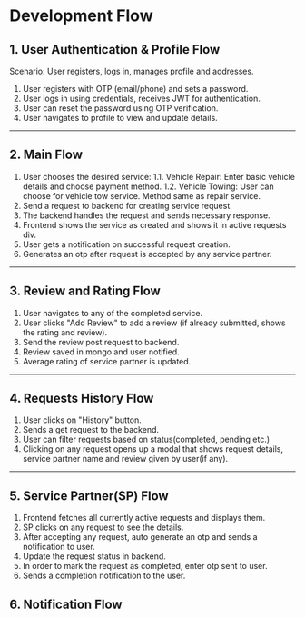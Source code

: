 # **Development Flow**

## **1. User Authentication & Profile Flow**

Scenario: User registers, logs in, manages profile and addresses.

1. User registers with OTP (email/phone) and sets a password.
2. User logs in using credentials, receives JWT for authentication.
3. User can reset the password using OTP verification.
4. User navigates to profile to view and update details.

---

## **2. Main Flow**
 1. User chooses the desired service:
    1.1. Vehicle Repair: Enter basic vehicle details and choose payment method.
    1.2. Vehicle Towing: User can choose for vehicle tow service. Method same as repair service.
 2. Send a request to backend for creating service request.
 3. The backend handles the request and sends necessary response.
 4. Frontend shows the service as created and shows it in active requests div.
 5. User gets a notification on successful request creation.
 6. Generates an otp after request is accepted by any service partner.

---

## **3. Review and Rating Flow**
 1. User navigates to any of the completed service.
 2. User clicks "Add Review" to add a review (if already submitted, shows the rating and review).
 3. Send the review post request to backend.
 4. Review saved in mongo and user notified.
 5. Average rating of service partner is updated.

---

## **4. Requests History Flow**
 1. User clicks on "History" button.
 2. Sends a get request to the backend.
 3. User can filter requests based on status(completed, pending etc.)
 4. Clicking on any request opens up a modal that shows request details, service partner name and review given by user(if any).

---

## **5. Service Partner(SP) Flow**
 1. Frontend fetches all currently active requests and displays them.
 2. SP clicks on any request to see the details.
 3. After accepting any request, auto generate an otp and sends a notification to user.
 4. Update the request status in backend.
 5. In order to mark the request as completed, enter otp sent to user.
 6. Sends a completion notification to the user.    

## **6. Notification Flow**